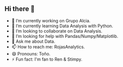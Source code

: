 ## Hi there 👋

- 🔭 I’m currently working on Grupo Alcia.
- 🌱 I’m currently learning Data Analysis with Python.
- 👯 I’m looking to collaborate on Data Analysis.
- 🤔 I’m looking for help with Pandas/Numpy/Matplotlib.
- 💬 Ask me about Data.
- 📫 How to reach me: RojasAnalytics.
- 😄 Pronouns: Toño.
- ⚡ Fun fact: I'm fan to Ren & Stimpy.
